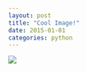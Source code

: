 ```yaml
---
layout: post
title: "Cool Image!"
date: 2015-01-01
categories: python
---
```



<img src="{{site.baseurl}}/bike.png" />
